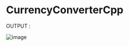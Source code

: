 # CurrencyConverterCpp

OUTPUT : 


![image](https://github.com/user-attachments/assets/d955f74f-8b7d-4d41-b70a-328048a0fced)
